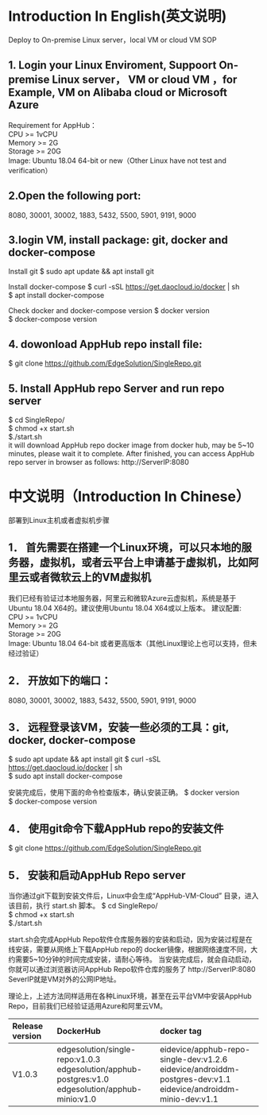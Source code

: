 # Introduction In English(英文说明)
Deploy to On-premise Linux server，local VM or cloud VM SOP
## 1. Login your Linux Enviroment, Suppoort On-premise Linux server， VM or cloud VM ，for Example, VM on Alibaba cloud or Microsoft Azure
Requirement for AppHub：<br>
CPU >= 1vCPU<br>
Memory >= 2G<br>
Storage >= 20G<br>
Image: Ubuntu 18.04 64-bit or new（Other Linux have not test and verification）

## 2.Open the following port: 
 8080, 30001, 30002, 1883, 5432, 5500, 5901, 9191, 9000 

## 3.login VM, install package: git, docker and docker-compose
Install git 
$ sudo apt update && apt install git 

Install docker-compose
$ curl  -sSL  https://get.daocloud.io/docker | sh                 
$ apt  install  docker-compose                               

Check docker and docker-compose version
$ docker version  			
$ docker-compose  version  	

## 4. dowonload AppHub repo install file:
$ git clone https://github.com/EdgeSolution/SingleRepo.git

## 5. Install AppHub repo Server and run repo server
$ cd SingleRepo/              
$ chmod +x  start.sh                 
$./start.sh   
it will download AppHub repo docker image from docker hub, may be 5~10 minutes, please wait it to complete. 
After finished, you can access AppHub repo server in browser as follows:
http://ServerIP:8080

# 中文说明（Introduction In Chinese）

部署到Linux主机或者虚拟机步骤
## 1．	首先需要在搭建一个Linux环境，可以只本地的服务器，虚拟机，或者云平台上申请基于虚拟机，比如阿里云或者微软云上的VM虚拟机
我们已经有验证过本地服务器，阿里云和微软Azure云虚拟机，系统是基于Ubuntu 18.04 X64的。建议使用Ubuntu 18.04 X64或以上版本。
建议配置:<br>
CPU >= 1vCPU<br>
Memory >= 2G<br>
Storage >= 20G<br>
Image: Ubuntu 18.04 64-bit 或者更高版本（其他Linux理论上也可以支持，但未经过验证）

## 2．	开放如下的端口：
8080, 30001, 30002, 1883, 5432, 5500, 5901, 9191, 9000

## 3．	远程登录该VM，安装一些必须的工具：git, docker, docker-compose
$ sudo apt update && apt install git 
$ curl  -sSL  https://get.daocloud.io/docker | sh                 
$ sudo apt  install  docker-compose   

安装完成后，使用下面的命令检查版本，确认安装正确。
$ docker version                     
$ docker-compose  version  

## 4．	使用git命令下载AppHub repo的安装文件
$ git clone https://github.com/EdgeSolution/SingleRepo.git

## 5．	安装和启动AppHub Repo server
当你通过git下载到安装文件后，Linux中会生成“AppHub-VM-Cloud” 目录，进入该目前，执行 start.sh 脚本。
$ cd SingleRepo/              
$ chmod +x  start.sh                 
$./start.sh   

start.sh会完成AppHub Repo软件仓库服务器的安装和启动，因为安装过程是在线安装，需要从网络上下载AppHub repo的 docker镜像，根据网络速度不同，大约需要5~10分钟的时间完成安装，请耐心等待。
当安装完成后，就会自动启动，你就可以通过浏览器访问AppHub Repo软件仓库的服务了
http://ServerIP:8080
SeverIP就是VM对外的公网IP地址。

理论上，上述方法同样适用在各种Linux环境，甚至在云平台VM中安装AppHub Repo，目前我们已经验证适用Azure和阿里云VM。

| Release version  | DockerHub |    docker tag    |
| :------------------- | :-------------- | :----------|
|     V1.0.3         | edgesolution/single-repo:v1.0.3<br />edgesolution/apphub-postgres:v1.0<br />edgesolution/apphub-minio:v1.0 | eidevice/apphub-repo-single-dev:v1.2.6 <br />eidevice/androiddm-postgres-dev:v1.1<br />eidevice/androiddm-minio-dev:v1.1<br /> |
